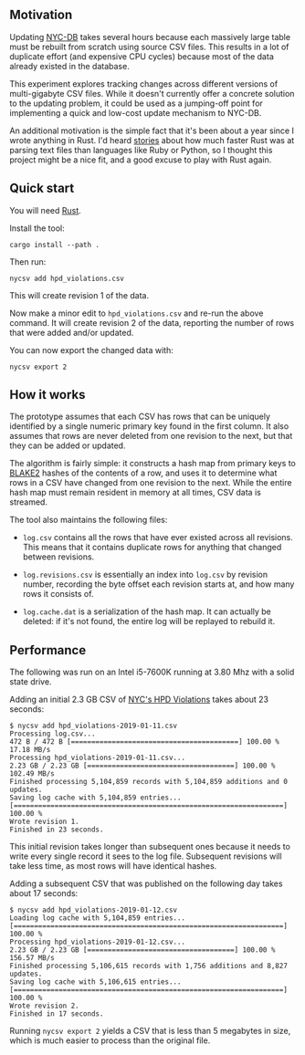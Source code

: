 ## Motivation

Updating [NYC-DB][] takes several hours because each massively large
table must be rebuilt from scratch using source CSV files. This
results in a lot of duplicate effort (and expensive CPU cycles)
because most of the data already existed in the database.

This experiment explores tracking changes across different versions
of multi-gigabyte CSV files. While it doesn't currently offer
a concrete solution to the updating problem, it could be used as
a jumping-off point for implementing a quick and low-cost update
mechanism to NYC-DB.

An additional motivation is the simple fact that it's been about
a year since I wrote anything in Rust. I'd heard [stories][]
about how much faster Rust was at parsing text files than
languages like Ruby or Python, so I thought this project might
be a nice fit, and a good excuse to play with Rust again.

[stories]: https://andre.arko.net/2018/10/25/parsing-logs-230x-faster-with-rust/

## Quick start

You will need [Rust][].

Install the tool:

```
cargo install --path .
```

Then run:

```
nycsv add hpd_violations.csv
```

This will create revision 1 of the data.

Now make a minor edit to `hpd_violations.csv` and re-run the above command.
It will create revision 2 of the data, reporting the number of rows that
were added and/or updated.

You can now export the changed data with:

```
nycsv export 2
```

## How it works

The prototype assumes that each CSV has rows that can be uniquely
identified by a single numeric primary key found in the first
column. It also assumes that rows are never deleted from one
revision to the next, but that they can be added or updated.

The algorithm is fairly simple: it constructs a
hash map from primary keys to [BLAKE2][] hashes of the
contents of a row, and uses it to determine what rows in
a CSV have changed from one revision to the next. While the
entire hash map must remain resident in memory at all times,
CSV data is streamed.

The tool also maintains the following files:

* `log.csv` contains all the rows that have ever existed across
  all revisions. This means that it contains duplicate rows for
  anything that changed between revisions.

* `log.revisions.csv` is essentially an index into `log.csv`
  by revision number, recording the byte offset each revision
  starts at, and how many rows it consists of.

* `log.cache.dat` is a serialization of the hash map. It can
  actually be deleted: if it's not found, the entire log will
  be replayed to rebuild it.

## Performance

The following was run on an Intel i5-7600K running at 3.80 Mhz with a
solid state drive.

Adding an initial 2.3 GB CSV of [NYC's HPD Violations][] takes about 23 seconds:

```
$ nycsv add hpd_violations-2019-01-11.csv
Processing log.csv...
472 B / 472 B [=========================================] 100.00 % 17.18 MB/s
Processing hpd_violations-2019-01-11.csv...
2.23 GB / 2.23 GB [====================================] 100.00 % 102.49 MB/s
Finished processing 5,104,859 records with 5,104,859 additions and 0 updates.
Saving log cache with 5,104,859 entries...
[==================================================================] 100.00 %
Wrote revision 1.
Finished in 23 seconds.
```

This initial revision takes longer than subsequent ones because it needs
to write every single record it sees to the log file. Subsequent
revisions will take less time, as most rows will have identical hashes.

Adding a subsequent CSV that was published on the following day takes
about 17 seconds:

```
$ nycsv add hpd_violations-2019-01-12.csv
Loading log cache with 5,104,859 entries...
[==================================================================] 100.00 %
Processing hpd_violations-2019-01-12.csv...
2.23 GB / 2.23 GB [====================================] 100.00 % 156.57 MB/s
Finished processing 5,106,615 records with 1,756 additions and 8,827 updates.
Saving log cache with 5,106,615 entries...
[==================================================================] 100.00 %
Wrote revision 2.
Finished in 17 seconds.
```

Running `nycsv export 2` yields a CSV that is less than 5 megabytes in size,
which is much easier to process than the original file.

[NYC-DB]: https://github.com/aepyornis/nyc-db/
[Rust]: https://www.rust-lang.org/
[BLAKE2]: https://blake2.net/
[NYC's HPD Violations]: https://data.cityofnewyork.us/Housing-Development/Housing-Maintenance-Code-Violations/wvxf-dwi5
